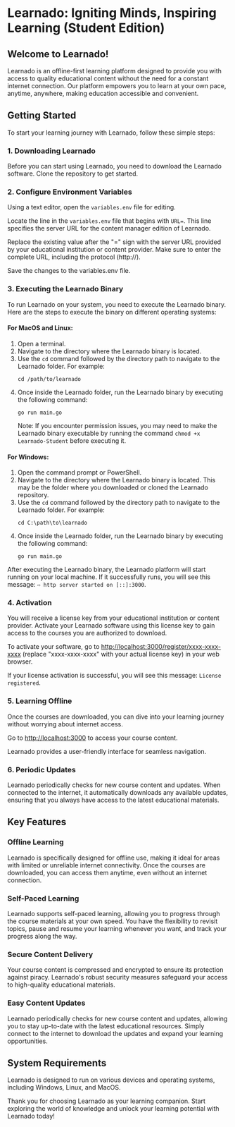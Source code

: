 # Learnado: Igniting Minds, Inspiring Learning (Student Edition)

## Welcome to Learnado!

Learnado is an offline-first learning platform designed to provide you with access to quality educational content without the need for a constant internet connection. Our platform empowers you to learn at your own pace, anytime, anywhere, making education accessible and convenient.

## Getting Started

To start your learning journey with Learnado, follow these simple steps:

### 1. Downloading Learnado

Before you can start using Learnado, you need to download the Learnado software. Clone the repository to get started.

### 2. Configure Environment Variables

Using a text editor, open the `variables.env` file for editing.

Locate the line in the `variables.env` file that begins with `URL=`. This line specifies the server URL for the content manager edition of Learnado.

Replace the existing value after the "=" sign with the server URL provided by your educational institution or content provider. Make sure to enter the complete URL, including the protocol (http://).

Save the changes to the variables.env file.

### 3. Executing the Learnado Binary

To run Learnado on your system, you need to execute the Learnado binary. Here are the steps to execute the binary on different operating systems:

#### For MacOS and Linux:
1. Open a terminal.
2. Navigate to the directory where the Learnado binary is located.
3. Use the `cd` command followed by the directory path to navigate to the Learnado folder. For example:
   ```
   cd /path/to/learnado
   ```
4. Once inside the Learnado folder, run the Learnado binary by executing the following command:
   ```
   go run main.go
   ```
   Note: If you encounter permission issues, you may need to make the Learnado binary executable by running the command `chmod +x Learnado-Student` before executing it.

#### For Windows:
1. Open the command prompt or PowerShell.
2. Navigate to the directory where the Learnado binary is located. This may be the folder where you downloaded or cloned the Learnado repository.
3. Use the `cd` command followed by the directory path to navigate to the Learnado folder. For example:
   ```
   cd C:\path\to\learnado
   ```
4. Once inside the Learnado folder, run the Learnado binary by executing the following command:
   ```
   go run main.go
   ```

After executing the Learnado binary, the Learnado platform will start running on your local machine. If it successfully runs, you will see this message: `⇨ http server started on [::]:3000`.

### 4. Activation

You will receive a license key from your educational institution or content provider. Activate your Learnado software using this license key to gain access to the courses you are authorized to download.

To activate your software, go to [http://localhost:3000/register/xxxx-xxxx-xxxx](http://localhost:3000/register/xxxx-xxxx-xxxx) (replace "xxxx-xxxx-xxxx" with your actual license key) in your web browser.

If your license activation is successful, you will see this message: `License registered`.

### 5. Learning Offline

Once the courses are downloaded, you can dive into your learning journey without worrying about internet access. 

Go to [http://localhost:3000](http://localhost:3000) to access your course content.

Learnado provides a user-friendly interface for seamless navigation.

### 6. Periodic Updates

Learnado periodically checks for new course content and updates. When connected to the internet, it automatically downloads any available updates, ensuring that you always have access to the latest educational materials.

## Key Features

### Offline Learning

Learnado is specifically designed for offline use, making it ideal for areas with limited or unreliable internet connectivity. Once the courses are downloaded, you can access them anytime, even without an internet connection.

### Self-Paced Learning

Learnado supports self-paced learning, allowing you to progress through the course materials at your own speed. You have the flexibility to revisit topics, pause and resume your learning whenever you want, and track your progress along the way.

### Secure Content Delivery

Your course content is compressed and encrypted to ensure its protection against piracy. Learnado's robust security measures safeguard your access to high-quality educational materials.

### Easy Content Updates

Learnado periodically checks for new course content and updates, allowing you to stay up-to-date with the latest educational resources. Simply connect to the internet to download the updates and expand your learning opportunities.

## System Requirements

Learnado is designed to run on various devices and operating systems, including Windows, Linux, and MacOS.

Thank you for choosing Learnado as your learning companion. Start exploring the world of knowledge and unlock your learning potential with Learnado today!
